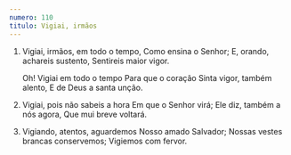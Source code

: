 ```yaml
---
numero: 110
titulo: Vigiai, irmãos
---
```

1. Vigiai, irmãos, em todo o tempo,
   Como ensina o Senhor;
   E, orando, achareis sustento,
   Sentireis maior vigor.

   Oh! Vigiai em todo o tempo
   Para que o coração
   Sinta vigor, também alento,
   E de Deus a santa unção.

2. Vigiai, pois não sabeis a hora
   Em que o Senhor virá;
   Ele diz, também a nós agora,
   Que mui breve voltará.

3. Vigiando, atentos, aguardemos
   Nosso amado Salvador;
   Nossas vestes brancas conservemos;
   Vigiemos com fervor.

